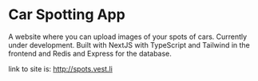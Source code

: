 # Car Spotting App
A website where you can upload images of your spots of cars. Currently under development.
Built with NextJS with TypeScript and Tailwind in the frontend and Redis and Express for the database.

link to site is: http://spots.vest.li
